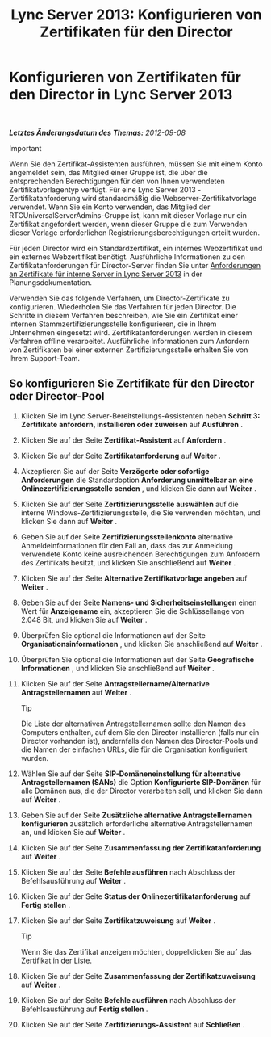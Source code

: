 ﻿---
title: 'Lync Server 2013: Konfigurieren von Zertifikaten für den Director'
TOCTitle: Konfigurieren von Zertifikaten für den Director
ms:assetid: 22988186-15ae-43b1-92f4-0adb3b75a7fd
ms:mtpsurl: https://technet.microsoft.com/de-de/library/Gg398296(v=OCS.15)
ms:contentKeyID: 49293420
ms.date: 05/19/2016
mtps_version: v=OCS.15
ms.translationtype: HT
---

# Konfigurieren von Zertifikaten für den Director in Lync Server 2013

 

_**Letztes Änderungsdatum des Themas:** 2012-09-08_


> [!IMPORTANT]
> Wenn Sie den Zertifikat-Assistenten ausführen, müssen Sie mit einem Konto angemeldet sein, das Mitglied einer Gruppe ist, die über die entsprechenden Berechtigungen für den von Ihnen verwendeten Zertifikatvorlagentyp verfügt. Für eine Lync Server 2013 -Zertifikatanforderung wird standardmäßig die Webserver-Zertifikatvorlage verwendet. Wenn Sie ein Konto verwenden, das Mitglied der RTCUniversalServerAdmins-Gruppe ist, kann mit dieser Vorlage nur ein Zertifikat angefordert werden, wenn dieser Gruppe die zum Verwenden dieser Vorlage erforderlichen Registrierungsberechtigungen erteilt wurden.



Für jeden Director wird ein Standardzertifikat, ein internes Webzertifikat und ein externes Webzertifikat benötigt. Ausführliche Informationen zu den Zertifikatanforderungen für Director-Server finden Sie unter [Anforderungen an Zertifikate für interne Server in Lync Server 2013](lync-server-2013-certificate-requirements-for-internal-servers.md) in der Planungsdokumentation.

Verwenden Sie das folgende Verfahren, um Director-Zertifikate zu konfigurieren. Wiederholen Sie das Verfahren für jeden Director. Die Schritte in diesem Verfahren beschreiben, wie Sie ein Zertifikat einer internen Stammzertifizierungsstelle konfigurieren, die in Ihrem Unternehmen eingesetzt wird. Zertifikatanforderungen werden in diesem Verfahren offline verarbeitet. Ausführliche Informationen zum Anfordern von Zertifikaten bei einer externen Zertifizierungsstelle erhalten Sie von Ihrem Support-Team.

## So konfigurieren Sie Zertifikate für den Director oder Director-Pool

1.  Klicken Sie im Lync Server-Bereitstellungs-Assistenten neben **Schritt 3: Zertifikate anfordern, installieren oder zuweisen** auf **Ausführen** .

2.  Klicken Sie auf der Seite **Zertifikat-Assistent** auf **Anfordern** .

3.  Klicken Sie auf der Seite **Zertifikatanforderung** auf **Weiter** .

4.  Akzeptieren Sie auf der Seite **Verzögerte oder sofortige Anforderungen** die Standardoption **Anforderung unmittelbar an eine Onlinezertifizierungsstelle senden** , und klicken Sie dann auf **Weiter** .

5.  Klicken Sie auf der Seite **Zertifizierungsstelle auswählen** auf die interne Windows-Zertifizierungsstelle, die Sie verwenden möchten, und klicken Sie dann auf **Weiter** .

6.  Geben Sie auf der Seite **Zertifizierungsstellenkonto** alternative Anmeldeinformationen für den Fall an, dass das zur Anmeldung verwendete Konto keine ausreichenden Berechtigungen zum Anfordern des Zertifikats besitzt, und klicken Sie anschließend auf **Weiter** .

7.  Klicken Sie auf der Seite **Alternative Zertifikatvorlage angeben** auf **Weiter** .

8.  Geben Sie auf der Seite **Namens- und Sicherheitseinstellungen** einen Wert für **Anzeigename** ein, akzeptieren Sie die Schlüssellange von 2.048 Bit, und klicken Sie auf **Weiter** .

9.  Überprüfen Sie optional die Informationen auf der Seite **Organisationsinformationen** , und klicken Sie anschließend auf **Weiter** .

10. Überprüfen Sie optional die Informationen auf der Seite **Geografische Informationen** , und klicken Sie anschließend auf **Weiter** .

11. Klicken Sie auf der Seite **Antragstellername/Alternative Antragstellernamen** auf **Weiter** .
    

    > [!TIP]
    > Die Liste der alternativen Antragstellernamen sollte den Namen des Computers enthalten, auf dem Sie den Director installieren (falls nur ein Director vorhanden ist), andernfalls den Namen des Director-Pools und die Namen der einfachen URLs, die für die Organisation konfiguriert wurden.



12. Wählen Sie auf der Seite **SIP-Domäneneinstellung für alternative Antragstellernamen (SANs)** die Option **Konfigurierte SIP-Domänen** für alle Domänen aus, die der Director verarbeiten soll, und klicken Sie dann auf **Weiter** .

13. Geben Sie auf der Seite **Zusätzliche alternative Antragstellernamen konfigurieren** zusätzlich erforderliche alternative Antragstellernamen an, und klicken Sie auf **Weiter** .

14. Klicken Sie auf der Seite **Zusammenfassung der Zertifikatanforderung** auf **Weiter** .

15. Klicken Sie auf der Seite **Befehle ausführen** nach Abschluss der Befehlsausführung auf **Weiter** .

16. Klicken Sie auf der Seite **Status der Onlinezertifikatanforderung** auf **Fertig stellen** .

17. Klicken Sie auf der Seite **Zertifikatzuweisung** auf **Weiter** .
    

    > [!TIP]
    > Wenn Sie das Zertifikat anzeigen möchten, doppelklicken Sie auf das Zertifikat in der Liste.



18. Klicken Sie auf der Seite **Zusammenfassung der Zertifikatzuweisung** auf **Weiter** .

19. Klicken Sie auf der Seite **Befehle ausführen** nach Abschluss der Befehlsausführung auf **Fertig stellen** .

20. Klicken Sie auf der Seite **Zertifizierungs-Assistent** auf **Schließen** .

